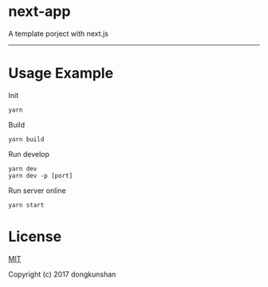 next-app
===
A template porject with next.js
***

Usage Example
===
Init

    yarn

Build

    yarn build

Run develop

    yarn dev
    yarn dev -p [port]

Run server online

    yarn start

License
===
[MIT](http://opensource.org/licenses/MIT)

Copyright (c) 2017 dongkunshan

